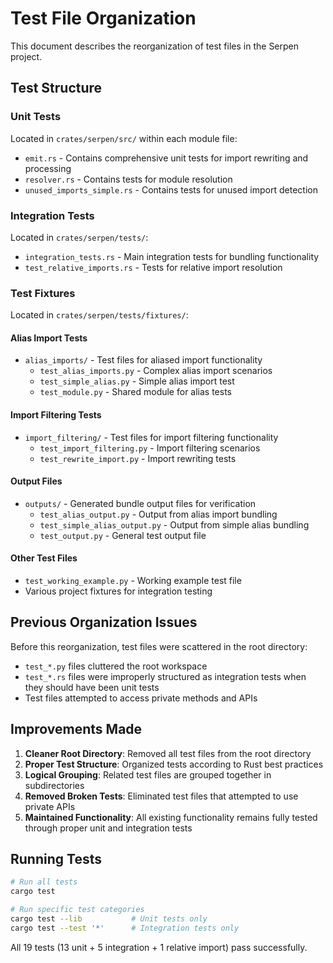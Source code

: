# Test File Organization

This document describes the reorganization of test files in the Serpen project.

## Test Structure

### Unit Tests

Located in `crates/serpen/src/` within each module file:

- `emit.rs` - Contains comprehensive unit tests for import rewriting and processing
- `resolver.rs` - Contains tests for module resolution
- `unused_imports_simple.rs` - Contains tests for unused import detection

### Integration Tests

Located in `crates/serpen/tests/`:

- `integration_tests.rs` - Main integration tests for bundling functionality
- `test_relative_imports.rs` - Tests for relative import resolution

### Test Fixtures

Located in `crates/serpen/tests/fixtures/`:

#### Alias Import Tests

- `alias_imports/` - Test files for aliased import functionality
  - `test_alias_imports.py` - Complex alias import scenarios
  - `test_simple_alias.py` - Simple alias import test
  - `test_module.py` - Shared module for alias tests

#### Import Filtering Tests

- `import_filtering/` - Test files for import filtering functionality
  - `test_import_filtering.py` - Import filtering scenarios
  - `test_rewrite_import.py` - Import rewriting tests

#### Output Files

- `outputs/` - Generated bundle output files for verification
  - `test_alias_output.py` - Output from alias import bundling
  - `test_simple_alias_output.py` - Output from simple alias bundling
  - `test_output.py` - General test output file

#### Other Test Files

- `test_working_example.py` - Working example test file
- Various project fixtures for integration testing

## Previous Organization Issues

Before this reorganization, test files were scattered in the root directory:

- `test_*.py` files cluttered the root workspace
- `test_*.rs` files were improperly structured as integration tests when they should have been unit tests
- Test files attempted to access private methods and APIs

## Improvements Made

1. **Cleaner Root Directory**: Removed all test files from the root directory
2. **Proper Test Structure**: Organized tests according to Rust best practices
3. **Logical Grouping**: Related test files are grouped together in subdirectories
4. **Removed Broken Tests**: Eliminated test files that attempted to use private APIs
5. **Maintained Functionality**: All existing functionality remains fully tested through proper unit and integration tests

## Running Tests

```bash
# Run all tests
cargo test

# Run specific test categories
cargo test --lib           # Unit tests only
cargo test --test '*'      # Integration tests only
```

All 19 tests (13 unit + 5 integration + 1 relative import) pass successfully.
